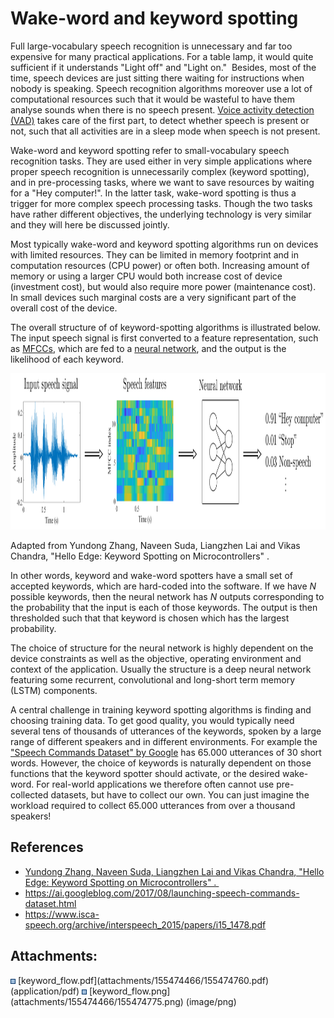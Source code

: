 # Wake-word and keyword spotting

<div class="contentLayout2">

<div class="columnLayout two-equal" layout="two-equal">

<div class="cell normal" data-type="normal">

<div class="innerCell">

Full large-vocabulary speech recognition is unnecessary and far too
expensive for many practical applications. For a table lamp, it would
quite sufficient if it understands "Light off" and "Light on."  Besides,
most of the time, speech devices are just sitting there waiting for
instructions when nobody is speaking. Speech recognition algorithms
moreover use a lot of computational resources such that it would be
wasteful to have them analyse sounds when there is no speech present.
[Voice activity detection (VAD)](Voice_activity_detection_VAD_) takes
care of the first part, to detect whether speech is present or not, such
that all activities are in a sleep mode when speech is not present.

Wake-word and keyword spotting refer to small-vocabulary speech
recognition tasks. They are used either in very simple applications
where proper speech recognition is unnecessarily complex (keyword
spotting), and in pre-processing tasks, where we want to save resources
by waiting for a "Hey computer!". In the latter task, wake-word spotting
is thus a trigger for more complex speech processing tasks. Though the
two tasks have rather different objectives, the underlying technology is
very similar and they will here be discussed jointly.

</div>

</div>

<div class="cell normal" data-type="normal">

<div class="innerCell">

  

</div>

</div>

</div>

<div class="columnLayout two-equal" layout="two-equal">

<div class="cell normal" data-type="normal">

<div class="innerCell">

Most typically wake-word and keyword spotting algorithms run on devices
with limited resources. They can be limited in memory footprint and in
computation resources (CPU power) or often both. Increasing amount of
memory or using a larger CPU would both increase cost of device
(investment cost), but would also require more power (maintenance cost).
In small devices such marginal costs are a very significant part of the
overall cost of the device.

</div>

</div>

<div class="cell normal" data-type="normal">

<div class="innerCell">

  

</div>

</div>

</div>

<div class="columnLayout two-equal" layout="two-equal">

<div class="cell normal" data-type="normal">

<div class="innerCell">

The overall structure of of keyword-spotting algorithms is illustrated
below. The input speech signal is first converted to a feature
representation, such as [MFCCs](Cepstrum_and_MFCC), which are fed to a
[neural network](Neural_networks), and the output is the likelihood of
each keyword.

</div>

</div>

<div class="cell normal" data-type="normal">

<div class="innerCell">

  

</div>

</div>

</div>

<div class="columnLayout single" layout="single">

<div class="cell normal" data-type="normal">

<div class="innerCell">

<img src="attachments/155474466/155474775.png"
data-image-src="attachments/155474466/155474775.png"
data-unresolved-comment-count="0" data-linked-resource-id="155474775"
data-linked-resource-version="1" data-linked-resource-type="attachment"
data-linked-resource-default-alias="keyword_flow.png"
data-base-url="https://wiki.aalto.fi"
data-linked-resource-content-type="image/png"
data-linked-resource-container-id="155474466"
data-linked-resource-container-version="5" height="250" />

Adapted from Yundong Zhang, Naveen Suda, Liangzhen Lai and Vikas
Chandra, "Hello Edge: Keyword Spotting on Microcontrollers" .

</div>

</div>

</div>

<div class="columnLayout two-equal" layout="two-equal">

<div class="cell normal" data-type="normal">

<div class="innerCell">

In other words, keyword and wake-word spotters have a small set of
accepted keywords, which are hard-coded into the software. If we have
*N* possible keywords, then the neural network has *N* outputs
corresponding to the probability that the input is each of those
keywords. The output is then thresholded such that that keyword is
chosen which has the largest probability.

</div>

</div>

<div class="cell normal" data-type="normal">

<div class="innerCell">

  

</div>

</div>

</div>

<div class="columnLayout two-equal" layout="two-equal">

<div class="cell normal" data-type="normal">

<div class="innerCell">

The choice of structure for the neural network is highly dependent on
the device constraints as well as the objective, operating environment
and context of the application. Usually the structure is a deep neural
network featuring some recurrent, convolutional and long-short term
memory (LSTM) components.

</div>

</div>

<div class="cell normal" data-type="normal">

<div class="innerCell">

  

</div>

</div>

</div>

<div class="columnLayout two-equal" layout="two-equal">

<div class="cell normal" data-type="normal">

<div class="innerCell">

A central challenge in training keyword spotting algorithms is finding
and choosing training data. To get good quality, you would typically
need several tens of thousands of utterances of the keywords, spoken by
a large range of different speakers and in different environments. For
example the ["Speech Commands Dataset" by
Google](https://ai.googleblog.com/2017/08/launching-speech-commands-dataset.html)
has 65.000 utterances of 30 short words. However, the choice of keywords
is naturally dependent on those functions that the keyword spotter
should activate, or the desired wake-word. For real-world applications
we therefore often cannot use pre-collected datasets, but have to
collect our own. You can just imagine the workload required to collect
65.000 utterances from over a thousand speakers!

</div>

</div>

<div class="cell normal" data-type="normal">

<div class="innerCell">

  

</div>

</div>

</div>

<div class="columnLayout two-equal" layout="two-equal">

<div class="cell normal" data-type="normal">

<div class="innerCell">

## References

-   [Yundong Zhang, Naveen Suda, Liangzhen Lai and Vikas
    Chandra](https://arxiv.org/pdf/1711.07128.pdf)[, "Hello Edge:
    Keyword Spotting on Microcontrollers"
    . ](https://arxiv.org/pdf/1711.07128.pdf)
-   <https://ai.googleblog.com/2017/08/launching-speech-commands-dataset.html>
-   <https://www.isca-speech.org/archive/interspeech_2015/papers/i15_1478.pdf>

</div>

</div>

<div class="cell normal" data-type="normal">

<div class="innerCell">

  

</div>

</div>

</div>

</div>

<div class="pageSectionHeader">

## Attachments:

</div>

<div class="greybox" align="left">

<img src="images/icons/bullet_blue.gif" width="8" height="8" />
[keyword_flow.pdf](attachments/155474466/155474760.pdf)
(application/pdf)  
<img src="images/icons/bullet_blue.gif" width="8" height="8" />
[keyword_flow.png](attachments/155474466/155474775.png) (image/png)  

</div>
